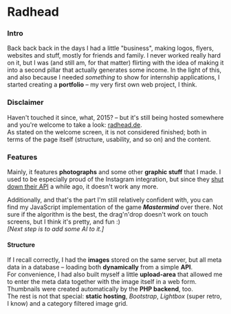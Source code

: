 Radhead
=======

### Intro
Back back back in the days I had a little "business", making logos, flyers, websites and stuff, mostly for friends and family. I never worked really hard on it, but I was (and still am, for that matter) flirting with the idea of making it into a second pillar that actually generates some income. In the light of this, and also because I needed *something* to show for internship applications, I started creating a **portfolio** – my very first own web project, I think.

### Disclaimer
Haven't touched it since, what, 2015? – but it's still being hosted somewhere and you're welcome to take a look: [radhead.de](http://radhead.de/ "TechCrunch Article").   
As stated on the welcome screen, it is not considered finished; both in terms of the page itself (structure, usability, and so on) and the content.

### Features
Mainly, it features **photographs** and some other **graphic stuff** that I made. I used to be especially proud of the Instagram integration, but since they [shut down their API](https://techcrunch.com/2015/11/17/just-instagram/ "TechCrunch Article") a while ago, it doesn't work any more.  

Additionally, and that's the part I'm still relatively confident with, you can find my JavaScript implementation of the game **_Mastermind_** over there. Not sure if the algorithm is the best, the drag'n'drop doesn't work on touch screens, but I think it's pretty, and fun :)  
*[Next step is to add some AI to it.]*

#### Structure
If I recall correctly, I had the **images** stored on the same server, but all meta data in a database – loading both **dynamically** from a simple **API**.  
For convenience, I had also built myself a little **upload-area** that allowed me to enter the meta data together with the image itself in a web form. Thumbnails were created automatically by the **PHP backend**, too.  
The rest is not that special: **static hosting**, *Bootstrap*, *Lightbox* (super retro, I know) and a category filtered image grid.